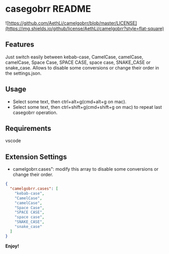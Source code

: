 # casegobrr README

![https://github.com/AethLi/camelgobrr/blob/master/LICENSE](https://img.shields.io/github/license/AethLi/camelgobrr?style=flat-square)

## Features

Just switch easily between kebab-case, CamelCase, camelCase, camelCase, Space Case, SPACE CASE, space case, SNAKE_CASE or snake_case. Allows to disable some conversions or change their order in the settings.json.

## Usage

- Select some text, then ctrl+alt+g(cmd+alt+g on mac).
- Select some text, then ctrl+shift+g(cmd+shift+g on mac) to repeat last casegobrr operation.

## Requirements

vscode

## Extension Settings

- camelgobrr.cases": modify this array to disable some conversions or change their order.

```json
{
  "camelgobrr.cases": [
    "kebab-case",
    "CamelCase",
    "camelCase",
    "Space Case",
    "SPACE CASE",
    "space case",
    "SNAKE_CASE",
    "snake_case"
  ]
}
```

**Enjoy!**
